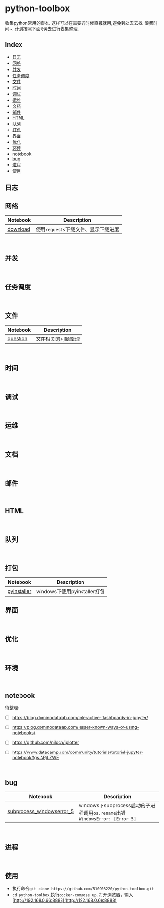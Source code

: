 # python-toolbox
收集python常用的脚本. 这样可以在需要的时候直接就用,避免到处去去找, 浪费时间~. 计划按照下面`分类`去进行收集整理.


## Index

* [日志](#日志)
* [网络](#网络)
* [并发](#并发)
* [任务调度](#任务调度)
* [文件](#文件)
* [时间](#时间)
* [调试](#调试)
* [运维](#运维)
* [文档](#文档)
* [邮件](#邮件)
* [HTML](#HTML)
* [队列](#队列)
* [打包](#打包)
* [界面](#界面)
* [优化](#优化)
* [环境](#环境)
* [notebook](#notebook)
* [bug](#bug)
* [进程](#进程)
* [使用](#使用)
## 日志

## 网络
| Notebook                                 | Description             |
| ---------------------------------------- | ----------------------- |
| [download](http://nbviewer.jupyter.org/github/510908220/python-toolbox/blob/master/books/network/download.ipynb) | 使用`requests`下载文件、显示下载进度 |


<br/>

## 并发
<br/>

## 任务调度
<br/>


## 文件

| Notebook                                 | Description             |
| ---------------------------------------- | ----------------------- |
| [question](http://nbviewer.jupyter.org/github/510908220/python-toolbox/blob/master/books/files/question.ipynb) | 文件相关的问题整理 |


<br/>

## 时间
<br/>

## 调试
<br/>

## 运维
<br/>

## 文档
<br/>

## 邮件
<br/>


## HTML
<br/>

## 队列
<br/>

## 打包

| Notebook                                 | Description             |
| ---------------------------------------- | ----------------------- |
| [pyinstaller](http://nbviewer.jupyter.org/github/510908220/python-toolbox/blob/master/books/package/pyinstaller.ipynb) | windows下使用pyinstaller打包 |

## 界面
<br/>

## 优化
<br/>

## 环境
<br/>

## notebook

待整理:

- [ ] https://blog.dominodatalab.com/interactive-dashboards-in-jupyter/
- [ ] https://blog.dominodatalab.com/lesser-known-ways-of-using-notebooks/
- [ ] https://github.com/niloch/iplotter
- [ ] https://www.datacamp.com/community/tutorials/tutorial-jupyter-notebook#gs.ARjLZWE



<br/>

## bug
| Notebook                                 | Description                              |
| ---------------------------------------- | ---------------------------------------- |
| [subprocess_windowserror_5](http://nbviewer.jupyter.org/github/510908220/python-toolbox/blob/master/books/bug/subprocess_windowserror_5.ipynb) | windows下subprocess启动的子进程调用`os.rename`出错`WindowsError: [Error 5] ` |

<br/>

## 进程
<br/>

## 使用

- 执行命令`git clone https://github.com/510908220/python-toolbox.git`
- `cd python-toolbox`,执行`docker-compose up`. 打开浏览器，输入[http://192.168.0.66:8888](http://192.168.0.66:8888)

